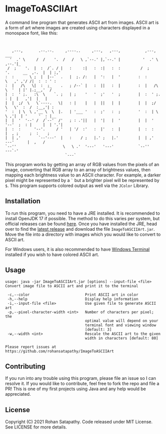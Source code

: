 # ImageToASCIIArt
A command line program that generates ASCII art from images. ASCII art is a form of art where images are created using characters displayed in a monospace font, 
like this:

```
                                                                                                
                                                                                                
   ,---,       .--.--.     ,----..     ,---,   ,---,           ,---,                    ___     
  '  .' \     /  /    '.  /   /   \ ,`--.' |,`--.' |          '  .' \                 ,--.'|_   
 /  ;    '.  |  :  /`. / |   :     :|   :  :|   :  :         /  ;    '.      __  ,-.  |  | :,'  
:  :       \ ;  |  |--`  .   |  ;. /:   |  ':   |  '        :  :       \   ,' ,'/ /|  :  : ' :  
:  |   /\   \|  :  ;_    .   ; /--` |   :  ||   :  |        :  |   /\   \  '  | |' |.;__,'  /   
|  :  ' ;.   :\  \    `. ;   | ;    '   '  ;'   '  ;        |  :  ' ;.   : |  |   ,'|  |   |    
|  |  ;/  \   \`----.   \|   : |    |   |  ||   |  |        |  |  ;/  \   \'  :  /  :__,'| :    
'  :  | \  \ ,'__ \  \  |.   | '___ '   :  ;'   :  ;        '  :  | \  \ ,'|  | '     '  : |__  
|  |  '  '--' /  /`--'  /'   ; : .'||   |  '|   |  '        |  |  '  '--'  ;  : |     |  | '.'| 
|  :  :      '--'.     / '   | '/  :'   :  |'   :  |        |  :  :        |  , ;     ;  :    ; 
|  | ,'        `--'---'  |   :    / ;   |.' ;   |.'         |  | ,'         ---'      |  ,   /  
`--''                     \   \ .'  '---'   '---'           `--''                      ---`-'   
                           `---`                                                                
```
This program works by getting an array of RGB values from the pixels of an image, converting that RGB array to an array of brightness values, then mapping 
each brightness value to an ASCII character. For example, a darker pixel might be represented by a `` ` ``  but a brighter pixel will be represented by `$`.
This program supports colored output as well via the `JColor` Library. 


## Installation

To run this program, you need to have a JRE installed. It is recommended to install OpenJDK 17 if possible. The method to do this varies per system, but official
releases can be found [here](https://jdk.java.net/17/). Once you have installed the JRE, head over to find the 
[latest release](https://github.com/rohansatapathy/ImageToASCIIArt/releases/latest) and download the file `ImageToASCIIArt.jar`. Move the file into a directory
with images which you would like to convert to ASCII art. 

For Windows users, it is also recommended to have [Windows Terminal](https://www.microsoft.com/en-us/p/windows-terminal/9n0dx20hk701?activetab=pivot:overviewtab)
installed if you wish to have colored ASCII art. 

## Usage

```
usage: java -jar ImageToASCIIArt.jar [options] --input-file <file>
Convert image file to ASCII art and print it to the terminal

 -c,--color                         Print ASCII art in color
 -h,--help                          Display help information
 -i,--input-file <file>             Use given file to generate ASCII art
 -p,--pixel-character-width <int>   Number of characters per pixel; the
                                    optimal value will depend on your
                                    terminal font and viewing window
                                    [default: 3]
 -w,--width <int>                   Rescale the ASCII art to the given
                                    width in characters [default: 80]

Please report issues at https://github.com/rohansatapathy/ImageToASCIIArt
```

## Contributing

If you run into any trouble using this program, please file an issue so I can resolve it. If you would like to contribute, feel free to fork the repo and 
file a PR! This is one of my first projects using Java and any help would be appreciated. 

## License

Copyright (C) 2021 Rohan Satapathy. Code released under MIT License. See LICENSE for more details. 
